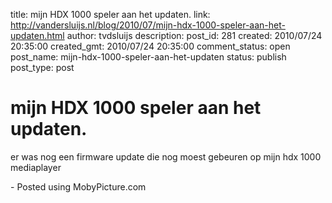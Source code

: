 title: mijn HDX 1000 speler aan het updaten.
link: http://vandersluijs.nl/blog/2010/07/mijn-hdx-1000-speler-aan-het-updaten.html
author: tvdsluijs
description: 
post_id: 281
created: 2010/07/24 20:35:00
created_gmt: 2010/07/24 20:35:00
comment_status: open
post_name: mijn-hdx-1000-speler-aan-het-updaten
status: publish
post_type: post

# mijn HDX 1000 speler aan het updaten.

er was nog een firmware update die nog moest gebeuren op mijn hdx 1000 mediaplayer  
  
  
\- Posted using MobyPicture.com